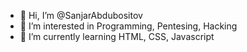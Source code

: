 - 👋 Hi, I’m @SanjarAbdubositov
- 👀 I’m interested in Programming, Pentesing, Hacking
- 🌱 I’m currently learning HTML, CSS, Javascript

<!---
SanjarAbdubositov/SanjarAbdubositov is a ✨ special ✨ repository because its `README.md` (this file) appears on your GitHub profile.
You can click the Preview link to take a look at your changes.
--->
